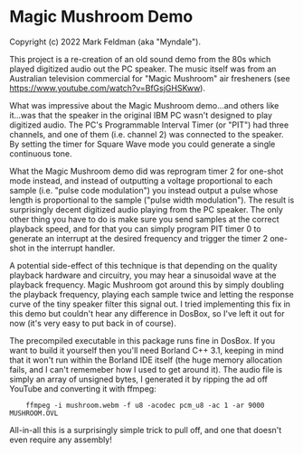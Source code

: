 # Magic Mushroom Demo
Copyright (c) 2022 Mark Feldman (aka "Myndale").

This project is a re-creation of an old sound demo from the 80s which played digitized audio out the PC speaker. The music itself was from an Australian television commercial for "Magic Mushroom" air fresheners (see https://www.youtube.com/watch?v=BfGsjGHSKww).

What was impressive about the Magic Mushroom demo...and others like it...was that the speaker in the original IBM PC wasn't designed to play digitized audio. The PC's Programmable Interval Timer (or "PIT") had three channels, and one of them (i.e. channel 2) was connected to the speaker. By setting the timer for Square Wave mode you could generate a single continuous tone.

What the Magic Mushroom demo did was reprogram timer 2 for one-shot mode instead, and instead of outputting a voltage proportional to each sample (i.e. "pulse code modulation") you instead output a pulse whose length is proportional to the sample ("pulse width modulation"). The result is surprisingly decent digitized audio playing from the PC speaker. The only other thing you have to do is make sure you send samples at the correct playback speed, and for that you can simply program PIT timer 0 to generate an interrupt at the desired frequency and trigger the timer 2 one-shot in the interrupt handler.

A potential side-effect of this technique is that depending on the quality playback hardware and circuitry, you may hear a sinusoidal wave at the playback frequency. Magic Mushroom got around this by simply doubling the playback frequency, playing each sample twice and letting the response curve of the tiny speaker filter this signal out. I tried implementing this fix in this demo but couldn't hear any difference in DosBox, so I've left it out for now (it's very easy to put back in of course).

The precompiled executable in this package runs fine in DosBox. If you want to build it yourself then you'll need Borland C++ 3.1, keeping in mind that it won't run within the Borland IDE itself (the huge memory allocation fails, and I can't rememeber how I used to get around it). The audio file is simply an array of unsigned bytes, I generated it by ripping the ad off YouTube and converting it with ffmpeg:

		ffmpeg -i mushroom.webm -f u8 -acodec pcm_u8 -ac 1 -ar 9000 MUSHROOM.OVL
	
All-in-all this is a surprisingly simple trick to pull off, and one that doesn't even require any assembly!
